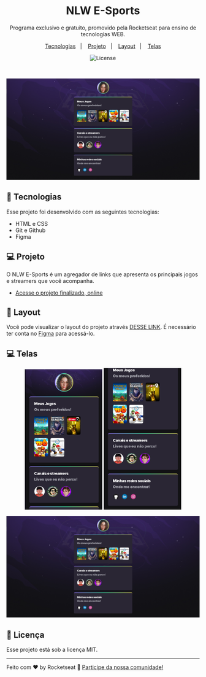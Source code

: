 <h1 align="center"> NLW E-Sports </h1>

<p align="center">
Programa exclusivo e gratuito, promovido pela Rocketseat para ensino de tecnologias WEB.
</p>

<p align="center">
  <a href="#-tecnologias">Tecnologias</a>&nbsp;&nbsp;&nbsp;|&nbsp;&nbsp;&nbsp;
  <a href="#-projeto">Projeto</a>&nbsp;&nbsp;&nbsp;|&nbsp;&nbsp;&nbsp;
  <a href="#-layout">Layout</a>&nbsp;&nbsp;&nbsp;|&nbsp;&nbsp;&nbsp;
  <a href="#-telas">Telas</a>
</p>

<p align="center">
  <img alt="License" src="https://img.shields.io/static/v1?label=license&message=MIT&color=49AA26&labelColor=000000">
</p>

<br>

<p align="center">
  <img alt="projeto NLW E-Sports" src=".github/desktop.png">
</p>

## 🚀 Tecnologias

Esse projeto foi desenvolvido com as seguintes tecnologias:

- HTML e CSS
- Git e Github
- Figma

## 💻 Projeto

O NLW E-Sports é um agregador de links que apresenta os principais jogos e streamers que você acompanha.
- [Acesse o projeto finalizado, online](https://heloisadalonso.github.io/nlw-eSports/)


## 🔖 Layout

Você pode visualizar o layout do projeto através [DESSE LINK](https://www.figma.com/community/file/1150897317533332617). 
É necessário ter conta no [Figma](https://figma.com) para acessá-lo.

## 💻 Telas

<p align="center">
  <img alt="Tela mobile início" src=".github/mobile1.png" width="40%">
  <img alt="Tela mobile final" src=".github/mobile2.png" width= "40%">
</p>
<p align="center">
  <img alt="Tela desktop" src=".github/desktop.png">
</p>


## :memo: Licença

Esse projeto está sob a licença MIT.

---

Feito com ♥ by Rocketseat :wave: [Participe da nossa comunidade!](https://discord.gg/rocketseat)

 
